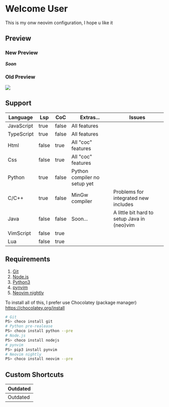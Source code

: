 # Welcome User
This is my onw neovim configuration, I hope u like it

## Preview

### New Preview
***Soon***

### Old Preview
![](https://github.com/sssimxn/nvim4win/blob/features/lspNcoc/preview.png)

## Support

<table>
	<thead>
		<tr>
			<th>Language</th>
			<th>Lsp</th>
			<th>CoC</th>
			<th>Extras...</th>
			<th>Issues</th>
		</tr>
	</thead>
	<tbody>
		<tr>
			<td>JavaScript</td>
			<td>true</td>
			<td>false</td>
			<td>All features</td>
			<td></td>
		</tr>
		<tr>
			<td>TypeScript</td>
			<td>true</td>
			<td>false</td>
			<td>All features</td>
			<td></td>
		</tr>
		<tr>
			<td>Html</td>
			<td>false</td>
			<td>true</td>
			<td>All "coc" features</td>
			<td></td>
		</tr>
		<tr>
			<td>Css</td>
			<td>false</td>
			<td>true</td>
			<td>All "coc" features</td>
			<td></td>
		</tr>
		<tr>
			<td>Python</td>
			<td>true</td>
			<td>false</td>
			<td>Python compiler no setup yet</td>
			<td></td>
		</tr>
		<tr>
			<td>C/C++</td>
			<td>true</td>
			<td>false</td>
			<td>MinGw compiler</td>
			<td>Problems for integrated new includes</td>
		</tr>
		<tr>
			<td>Java</td>
			<td>false</td>
			<td>false</td>
			<td>Soon...</td>
			<td>A little bit hard to setup Java in (neo)vim</td>
		</tr>
		<tr>
			<td>VimScript</td>
			<td>false</td>
			<td>true</td>
			<td></td>
			<td></td>
		</tr>
		<tr>
			<td>Lua</td>
			<td>false</td>
			<td>true</td>
			<td></td>
			<td></td>
		</tr>
	</tbody>
</table>

## Requirements

1. [Git](https://git-scm.com/downloads)
2. [Node.js](https://nodejs.org/es/download/)
3. [Python3](https://www.python.org/downloads/) 
4. [pynvim](https://github.com/neovim/pynvim) 
5. [Neovim nightly](https://github.com/neovim/neovim/releases/tag/nightly)

To install all of this, I prefer use Chocolatey (package manager)
https://chocolatey.org/install
```bash
# Git
PS> choco install git
# Python pre-realease
PS> choco install python --pre 
# Node.js
PS> choco install nodejs
# pynvim
PS> pip3 install pynvim
# Neovim nightly
PS> choco install neovim --pre 
```

## Custom Shortcuts

<table>
	<thead>
		<tr>
			<th>Outdated</th>
		</tr>
	</thead>
	<tbody>
		<tr>
			<td>Outdated</td>
		</tr>
	</tbody>
</table>
